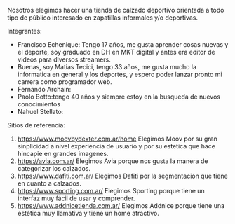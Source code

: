 Nosotros elegimos hacer una tienda de calzado deportivo orientada a todo tipo de público interesado en zapatillas informales y/o deportivas.  

Integrantes: 
- Francisco Echenique: Tengo 17 años, me gusta aprender cosas nuevas y el deporte, soy graduado en DH en MKT digital y antes era editor de videos para diversos streamers. 
- Buenas, soy Matias Tecici, tengo 33 años, me gusta mucho la informatica en general y los deportes, y espero poder lanzar pronto mi carrera como programador web.
- Fernando Archain:
- Paolo Botto:tengo 40 años y siempre estoy en la busqueda de nuevos conocimientos
- Nahuel Stellato:

Sitios de referencia:
1) https://www.moovbydexter.com.ar/home Elegimos Moov por su gran sinplicidad a nivel experiencia de usuario y por su estetica que hace hincapie en grandes imagenes. 
2) https://avia.com.ar/ Elegimos Avia porque nos gusta la manera de categorizar los calzados. 
3) https://www.dafiti.com.ar/ Elegimos Dafiti por la segmentación que tiene en cuanto a calzados. 
4) https://www.sporting.com.ar/ Elegimos Sporting porque tiene un interfaz muy fácil de usar y comprender. 
5) https://www.addnicetienda.com.ar/ Elegimos Addnice porque tiene una estética muy llamativa y tiene un home atractivo. 



